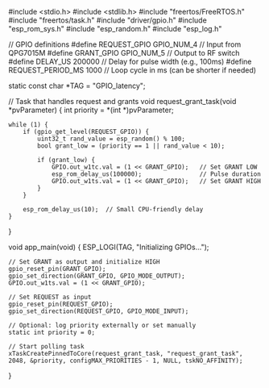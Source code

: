 #include <stdio.h>
#include <stdlib.h>
#include "freertos/FreeRTOS.h"
#include "freertos/task.h"
#include "driver/gpio.h"
#include "esp_rom_sys.h"
#include "esp_random.h"
#include "esp_log.h"

// GPIO definitions
#define REQUEST_GPIO   GPIO_NUM_4      // Input from QPG7015M
#define GRANT_GPIO     GPIO_NUM_5      // Output to RF switch
#define DELAY_US       200000          // Delay for pulse width (e.g., 100ms)
#define REQUEST_PERIOD_MS 1000         // Loop cycle in ms (can be shorter if needed)

static const char *TAG = "GPIO_latency";

// Task that handles request and grants
void request_grant_task(void *pvParameter) {
    int priority = *(int *)pvParameter;

    while (1) {
        if (gpio_get_level(REQUEST_GPIO)) {
            uint32_t rand_value = esp_random() % 100;
            bool grant_low = (priority == 1 || rand_value < 10);

            if (grant_low) {
                GPIO.out_w1tc.val = (1 << GRANT_GPIO);   // Set GRANT LOW
                esp_rom_delay_us(100000);                // Pulse duration
                GPIO.out_w1ts.val = (1 << GRANT_GPIO);   // Set GRANT HIGH
            }
        }

        esp_rom_delay_us(10);  // Small CPU-friendly delay
    }
}

void app_main(void) {
    ESP_LOGI(TAG, "Initializing GPIOs...");

    // Set GRANT as output and initialize HIGH
    gpio_reset_pin(GRANT_GPIO);
    gpio_set_direction(GRANT_GPIO, GPIO_MODE_OUTPUT);
    GPIO.out_w1ts.val = (1 << GRANT_GPIO);

    // Set REQUEST as input
    gpio_reset_pin(REQUEST_GPIO);
    gpio_set_direction(REQUEST_GPIO, GPIO_MODE_INPUT);

    // Optional: log priority externally or set manually
    static int priority = 0;

    // Start polling task
    xTaskCreatePinnedToCore(request_grant_task, "request_grant_task", 2048, &priority, configMAX_PRIORITIES - 1, NULL, tskNO_AFFINITY);
}
